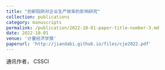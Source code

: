 ```yaml
---
title: "创新陷阱对企业生产效率的影响研究"
collection: publications
category: manuscripts
permalink: /publication/2022-10-01-paper-title-number-3.md
date: 2022-10-01
venue: '计量经济学报'
paperurl: 'http://jiandabi.github.io/files/cje2022.pdf'
---
```


通讯作者， CSSCI
